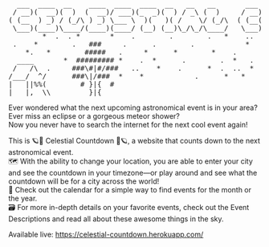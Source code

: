 <pre>
  ___  ____  __    ____  ____  ____  __   __   __       ___  __   _  _  __ _  ____  ____   __   _  _  __ _ 
 / __)(  __)(  )  (  __)/ ___)(_  _)(  ) / _\ (  )     / __)/  \ / )( \(  ( \(_  _)(    \ /  \ / )( \(  ( \
( (__  ) _) / (_/\ ) _) \___ \  )(   )( /    \/ (_/\  ( (__(  O )) \/ (/    /  )(   ) D ((  O )\ /\ //    /
 \___)(____)\____/(____)(____/ (__) (__)\_/\_/\____/   \___)\__/ \____/\_)__) (__) (____/ \__/ (_/\_)\_)__)
        *  .  . *       *    .        .        .   *    ..
 .    *        .   ###     .      .        .            *
    *.   *        #####   .     *      *        *    .
  ____       *  ######### *    .  *      .        .  *   .
 /   /\  .     ###\#|#/###   ..    *    .      *  .  ..  *
/___/  ^/      ###\|/###  *    *            .      *   *
|   ||%%(        # }|{  #
|___|,  \\         }|{               
</pre>

Ever wondered what the next upcoming astronomical event is in your area? <br>
Ever miss an eclipse or a gorgeous meteor shower? <br>
Now you never have to search the internet for the next cool event again!

This is :ringed_planet::star2: Celestial Countdown :star2::ringed_planet:, a website that counts down to the next astronomical event. <br>
:world_map: With the ability to change your location, you are able to enter your city and see the countdown in your timezone—or play around and see what the countdown will be for a city across the world! <br>
:calendar: Check out the calendar for a simple way to find events for the month or the year. <br>
:card_file_box: For more in-depth details on your favorite events, check out the Event Descriptions and read all about these awesome things in the sky. <br>

Available live: https://celestial-countdown.herokuapp.com/
